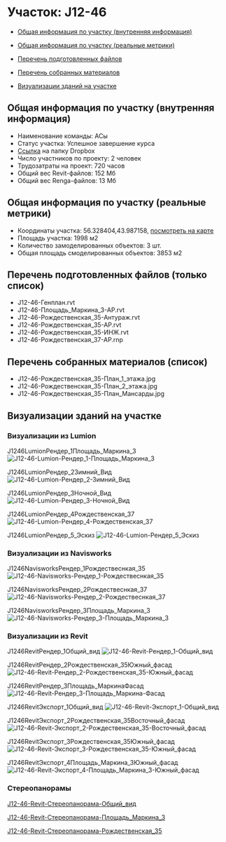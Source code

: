 # Участок: J12-46

* [Общая информация по участку (внутренняя информация)](#Chapter1)

* [Общая информация по участку (реальные метрики)](#Chapter2)

* [Перечень подготовленных файлов](#Chapter3)

* [Перечень собранных материалов](#Chapter4)

* [Визуализации зданий на участке](#Chapter6)

## <a id="Chapter1"></a> Общая информация по участку (внутренняя информация)
+ Наименование команды: АСы
+ Статус участка: Успешное завершение курса
+ [Ссылка](https://www.dropbox.com/sh/wvvgv1nw1iqred9/AADjaGdXiE0IelRyMLdNeqxma/J12_46?dl=0) на папку Dropbox
+ Число участников по проекту: 2 человек
+ Трудозатраты на проект: 720 часов
+ Общий вес Revit-файлов: 152 Мб
+ Общий вес Renga-файлов: 13 Мб
## <a id="Chapter2"></a> Общая информация по участку (реальные метрики)
+ Координаты участка: 56.328404,43.987158, [посмотреть на карте](https://yandex.ru/maps/47/nizhny-novgorod/?ll=43.987158%2C56.328404&z=19)
+ Площадь участка: 1998 м2
+ Количество замоделированных объектов: 3 шт.
+ Общая площадь смоделированных объектов: 3853 м2
## <a id="Chapter3"></a> Перечень подготовленных файлов (только список)
+ J12-46-Генплан.rvt
+ J12-46-Площадь_Маркина_3-АР.rvt
+ J12-46-Рождественская_35-Антураж.rvt
+ J12-46-Рождественская_35-АР.rvt
+ J12-46-Рождественская_35-ИНЖ.rvt
+ J12-46-Рождественская_37-АР.rnp
## <a id="Chapter4"></a> Перечень собранных материалов (список)
+ J12-46-Рождественская_35-План_1_этажа.jpg
+ J12-46-Рождественская_35-План_2_этажа.jpg
+ J12-46-Рождественская_35-План_Мансарды.jpg
## <a id="Chapter6"></a> Визуализации зданий на участке
### Визуализации из Lumion
J1246LumionРендер_1Площадь_Маркина_3
![J12-46-Lumion-Рендер_1-Площадь_Маркина_3](/Images/J12_46/J12-46-Lumion-Рендер_1-Площадь_Маркина_3_Compressed.jpg)

J1246LumionРендер_2Зимний_Вид
![J12-46-Lumion-Рендер_2-Зимний_Вид](/Images/J12_46/J12-46-Lumion-Рендер_2-Зимний_Вид_Compressed.jpg)

J1246LumionРендер_3Ночной_Вид
![J12-46-Lumion-Рендер_3-Ночной_Вид](/Images/J12_46/J12-46-Lumion-Рендер_3-Ночной_Вид_Compressed.jpg)

J1246LumionРендер_4Рождественская_37
![J12-46-Lumion-Рендер_4-Рождественская_37](/Images/J12_46/J12-46-Lumion-Рендер_4-Рождественская_37_Compressed.jpg)

J1246LumionРендер_5_Эскиз
![J12-46-Lumion-Рендер_5_Эскиз](/Images/J12_46/J12-46-Lumion-Рендер_5_Эскиз_Compressed.jpg)

### Визуализации из Navisworks
J1246NavisworksРендер_1Рождествеснкая_35
![J12-46-Navisworks-Рендер_1-Рождествеснкая_35](/Images/J12_46/J12-46-Navisworks-Рендер_1-Рождествеснкая_35_Compressed.jpg)

J1246NavisworksРендер_2Рождествеснкая_37
![J12-46-Navisworks-Рендер_2-Рождествеснкая_37](/Images/J12_46/J12-46-Navisworks-Рендер_2-Рождествеснкая_37_Compressed.jpg)

J1246NavisworksРендер_3Площадь_Маркина_3
![J12-46-Navisworks-Рендер_3-Площадь_Маркина_3](/Images/J12_46/J12-46-Navisworks-Рендер_3-Площадь_Маркина_3_Compressed.jpg)

### Визуализации из Revit
J1246RevitРендер_1Общий_вид
![J12-46-Revit-Рендер_1-Общий_вид](/Images/J12_46/J12-46-Revit-Рендер_1-Общий_вид_Compressed.jpg)

J1246RevitРендер_2Рождественская_35Южный_фасад
![J12-46-Revit-Рендер_2-Рождественская_35-Южный_фасад](/Images/J12_46/J12-46-Revit-Рендер_2-Рождественская_35-Южный_фасад_Compressed.jpg)

J1246RevitРендер_3Площадь_МаркинаФасад
![J12-46-Revit-Рендер_3-Площадь_Маркина-Фасад](/Images/J12_46/J12-46-Revit-Рендер_3-Площадь_Маркина-Фасад_Compressed.jpg)

J1246RevitЭкспорт_1Общий_вид
![J12-46-Revit-Экспорт_1-Общий_вид](/Images/J12_46/J12-46-Revit-Экспорт_1-Общий_вид_Compressed.jpg)

J1246RevitЭкспорт_2Рождественская_35Восточный_фасад
![J12-46-Revit-Экспорт_2-Рождественская_35-Восточный_фасад](/Images/J12_46/J12-46-Revit-Экспорт_2-Рождественская_35-Восточный_фасад_Compressed.jpg)

J1246RevitЭкспорт_3Рождественская_35Южный_фасад
![J12-46-Revit-Экспорт_3-Рождественская_35-Южный_фасад](/Images/J12_46/J12-46-Revit-Экспорт_3-Рождественская_35-Южный_фасад_Compressed.jpg)

J1246RevitЭкспорт_4Площадь_Маркина_3Южный_фасад
![J12-46-Revit-Экспорт_4-Площадь_Маркина_3-Южный_фасад](/Images/J12_46/J12-46-Revit-Экспорт_4-Площадь_Маркина_3-Южный_фасад_Compressed.jpg)

### Стереопанорамы
[J12-46-Revit-Стереопанорама-Общий_вид](https://pano.autodesk.com/pano.html?url=jpgs/d906d946-bd15-48cb-b41d-d5db51158609&version=2)

[J12-46-Revit-Стереопанорама-Площадь_Маркина_3](https://pano.autodesk.com/pano.html?url=jpgs/2b54a46d-8c54-4b3c-a98b-4f53ce3a6646&version=2)

[J12-46-Revit-Стереопанорама-Рождественская_35](https://pano.autodesk.com/pano.html?url=jpgs/1a45a345-a1b8-4844-8127-2cf21153a7fa&version=2)

